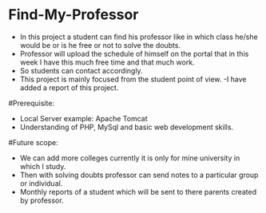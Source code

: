 # Find-My-Professor
- In this project a student can find his professor like in which class he/she would be or is he free or not to solve the doubts.
- Professor will upload the schedule of himself on the portal that in this week I have this much free time and that much work.
- So students can contact accordingly.
- This project is mainly focused from the student point of view.
-I have added a report of this project.

#Prerequisite:
- Local Server example: Apache Tomcat
- Understanding of PHP, MySql and basic web development skills.

#Future scope:
- We can add more colleges currently it is only for mine university in which I study.
- Then with solving doubts professor can send notes to a particular group or individual.
- Monthly reports of a student which will be sent to there parents created by professor.
